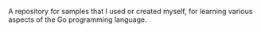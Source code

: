 A repository for samples that I used or created myself, for learning various aspects of the Go programming language.

